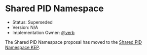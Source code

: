 # Shared PID Namespace

*   Status: Superseded
*   Version: N/A
*   Implementation Owner: [@verb](https://github.com/verb)

The Shared PID Namespace proposal has moved to the
[Shared PID Namespace KEP][shared-pid-kep].

[shared-pid-kep]: https://git.k8s.io/enhancements/keps/sig-node/20190920-pod-pid-namespace.md
